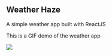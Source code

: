 ## Weather Haze

A simple weather app built with ReactJS 

This is a GIF demo of the weather app

![](demo.gif)
